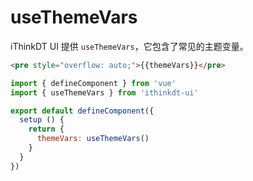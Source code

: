 # useThemeVars

iThinkDT UI 提供 `useThemeVars`，它包含了常见的主题变量。

```html
<pre style="overflow: auto;">{{themeVars}}</pre>
```

```js
import { defineComponent } from 'vue'
import { useThemeVars } from 'ithinkdt-ui'

export default defineComponent({
  setup () {
    return {
      themeVars: useThemeVars()
    }
  }
})
```

